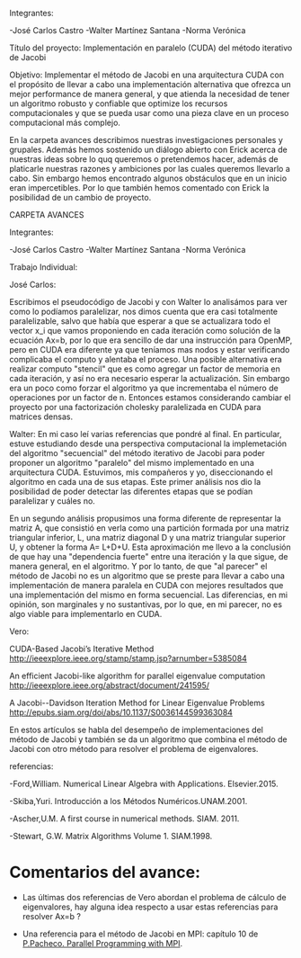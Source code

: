 Integrantes:

-José Carlos Castro
-Walter Martínez Santana
-Norma Verónica

Título del proyecto: Implementación en paralelo (CUDA) del método iterativo de Jacobi

Objetivo: Implementar el método de Jacobi en una arquitectura CUDA con el propósito de llevar a cabo una implementación alternativa que ofrezca un mejor performance de manera general, y que atienda la necesidad de tener un algoritmo robusto y confiable que optimize los recursos computacionales y que se pueda usar como una pieza clave en un proceso computacional más complejo.


En la carpeta avances describimos nuestras investigaciones personales y grupales. Además hemos sostenido un diálogo abierto con Erick acerca de nuestras ideas sobre lo quq queremos o pretendemos hacer, además de platicarle nuestras razones y ambiciones por las cuales queremos llevarlo a cabo. Sin embargo hemos encontrado algunos obstáculos que en un inicio eran impercetibles. Por lo que también hemos comentado con Erick la posibilidad de un cambio de proyecto.
   



CARPETA AVANCES



Integrantes:

-José Carlos Castro
-Walter Martínez Santana
-Norma Verónica



Trabajo Individual:

José Carlos:

Escribimos el pseudocódigo de Jacobi y con Walter lo analisámos para ver como lo podíamos paralelizar, nos dimos cuenta que era casi totalmente paralelizable, salvo que había que esperar a que se actualizara todo el vector x_i que vamos proponiendo en cada iteración como solución de la ecuación Ax=b, por lo que era sencillo de dar una instrucción para OpenMP, pero en CUDA era diferente ya que teníamos mas nodos y estar verificando complicaba el computo y alentaba el proceso. Una posible alternativa era realizar computo "stencil" que es como agregar un factor de memoria en cada iteración, y así no era necesario esperar la actualización. Sin embargo era un poco como forzar el algoritmo ya que incrementaba el número de operaciones por un factor de n. Entonces estamos considerando cambiar el proyecto por una factorización cholesky paralelizada en CUDA para matrices densas.

Walter:
En mi caso leí varias referencias que pondré al final. En particular, estuve estudiando  desde una perspectiva computacional la implemetación del algoritmo "secuencial" del método iterativo de Jacobi para poder proponer un algoritmo "paralelo" del mismo implementado en una arquitectura CUDA. 
Estuvimos, mis compañeros y yo, diseccionando el algoritmo en cada una de sus etapas. Este primer análisis nos dio la posibilidad de poder detectar las diferentes etapas que se podían paralelizar y cuáles no.

En un segundo análisis propusimos una forma diferente de representar la matriz A, que consistió en verla como una partición formada por una matriz triangular inferior, L, una matriz diagonal D y una matriz triangular superior U, y obtener la forma A= L+D+U. Esta aproximación me llevo a la conclusión de que hay una "dependencia fuerte" entre una iteración y la que sigue, de manera general, en el algoritmo. Y por lo tanto, de que "al parecer" el método de Jacobi no es un algoritmo que se preste para llevar a cabo una implementación de manera paralela en CUDA con mejores resultados que una implementación del mismo en forma secuencial. Las diferencias, en mi opinión, son marginales y no sustantivas, por lo que, en mi parecer, no es algo viable para implementarlo en CUDA.

Vero:

CUDA-Based Jacobi’s Iterative Method 
http://ieeexplore.ieee.org/stamp/stamp.jsp?arnumber=5385084

An efficient Jacobi-like algorithm for parallel eigenvalue computation
http://ieeexplore.ieee.org/abstract/document/241595/

A Jacobi--Davidson Iteration Method for Linear Eigenvalue Problems
http://epubs.siam.org/doi/abs/10.1137/S0036144599363084


En estos artículos se habla del desempeño de implementaciones del método de Jacobi y también se da un algoritmo que combina el método de Jacobi con otro método para resolver el problema de eigenvalores.

referencias:

-Ford,William. Numerical Linear Algebra with Applications. Elsevier.2015.

-Skiba,Yuri. Introducción a los Métodos Numéricos.UNAM.2001.

-Ascher,U.M. A first course in numerical methods. SIAM. 2011.

-Stewart, G.W. Matrix Algorithms Volume 1. SIAM.1998.


# Comentarios del avance:

* Las últimas dos referencias de Vero abordan el problema de cálculo de eigenvalores, hay alguna idea respecto a usar estas referencias para resolver Ax=b ?

* Una referencia para el método de Jacobi en MPI: capítulo 10 de [P.Pacheco. Parallel Programming with MPI](http://www.cs.usfca.edu/~peter/ppmpi/).



